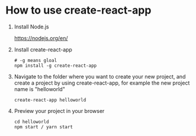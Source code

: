 # How to use create-react-app

1. Install Node.js

   <https://nodejs.org/en/>

2. Install create-react-app

   ```shell
   # -g means gloal
   npm install -g create-react-app
   ```

3. Navigate to the folder where you want to create your new project, and create a project by using create-react-app, for example the new project name is "helloworld"

   ```shell
   create-react-app helloworld
   ```

4. Preview your project in your browser

   ```shell
   cd helloworld
   npm start / yarn start
   ```